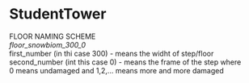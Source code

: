 # StudentTower

FLOOR NAMING SCHEME  
*floor_snowbiom_300_0*  
first_number (in thi case 300) - means the widht of step/floor  
second_number (int this case 0) - means the frame of the step where  
0 means undamaged and 1,2,... means more and more damaged  